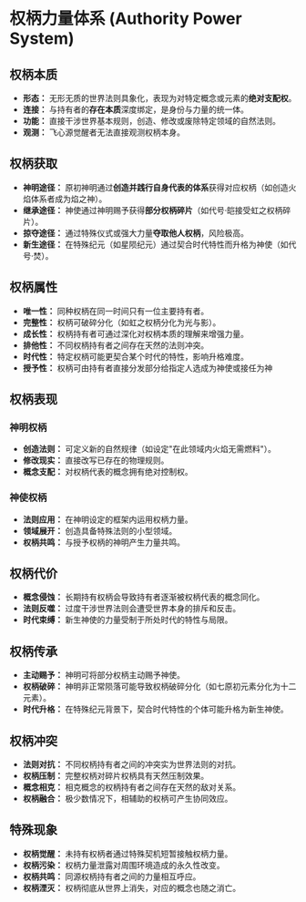 # 权柄力量体系 (Authority Power System)

## 权柄本质

* **形态：** 无形无质的世界法则具象化，表现为对特定概念或元素的**绝对支配权**。
* **连接：** 与持有者的**存在本质**深度绑定，是身份与力量的统一体。
* **功能：** 直接干涉世界基本规则，创造、修改或废除特定领域的自然法则。
* **观测：** 飞心源觉醒者无法直接观测权柄本身。

## 权柄获取

* **神明途径：** 原初神明通过**创造并践行自身代表的体系**获得对应权柄（如创造火焰体系者成为焰之神）。
* **继承途径：** 神使通过神明赐予获得**部分权柄碎片**（如代号·皑接受虹之权柄碎片）。
* **掠夺途径：** 通过特殊仪式或强大力量**夺取他人权柄**，风险极高。
* **新生途径：** 在特殊纪元（如星陨纪元）通过契合时代特性而升格为神使（如代号·焚）。

## 权柄属性

* **唯一性：** 同种权柄在同一时间只有一位主要持有者。
* **完整性：** 权柄可破碎分化（如虹之权柄分化为光与影）。
* **成长性：** 权柄持有者可通过深化对权柄本质的理解来增强力量。
* **排他性：** 不同权柄持有者之间存在天然的法则冲突。
* **时代性：** 特定权柄可能更契合某个时代的特性，影响升格难度。
* **授予性：** 权柄可由持有者直接分发部分给指定人选成为神使或接任为神

## 权柄表现

### 神明权柄

* **创造法则：** 可定义新的自然规律（如设定"在此领域内火焰无需燃料"）。
* **修改现实：** 直接改写已存在的物理规则。
* **概念支配：** 对权柄代表的概念拥有绝对控制权。

### 神使权柄

* **法则应用：** 在神明设定的框架内运用权柄力量。
* **领域展开：** 创造具备特殊法则的小型领域。
* **权柄共鸣：** 与授予权柄的神明产生力量共鸣。

## 权柄代价

* **概念侵蚀：** 长期持有权柄会导致持有者逐渐被权柄代表的概念同化。
* **法则反噬：** 过度干涉世界法则会遭受世界本身的排斥和反击。
* **时代束缚：** 新生神使的力量受制于所处时代的特性与局限。

## 权柄传承

* **主动赐予：** 神明可将部分权柄主动赐予神使。
* **权柄破碎：** 神明非正常陨落可能导致权柄破碎分化（如七原初元素分化为十二元素）。
* **时代升格：** 在特殊纪元背景下，契合时代特性的个体可能升格为新生神使。

## 权柄冲突

* **法则对抗：** 不同权柄持有者之间的冲突实为世界法则的对抗。
* **权柄压制：** 完整权柄对碎片权柄具有天然压制效果。
* **概念相克：** 相克概念的权柄持有者之间存在天然的敌对关系。
* **权柄融合：** 极少数情况下，相辅助的权柄可产生协同效应。

## 特殊现象

* **权柄觉醒：** 未持有权柄者通过特殊契机短暂接触权柄力量。
* **权柄污染：** 权柄力量泄露对周围环境造成的永久性改变。
* **权柄共鸣：** 同源权柄持有者之间的力量相互呼应。
* **权柄湮灭：** 权柄彻底从世界上消失，对应的概念也随之消亡。

